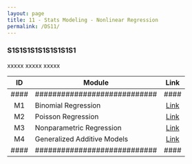 ```yaml
---
layout: page
title: 11 - Stats Modeling - Nonlinear Regression
permalink: /DS11/
---
```


<h3>S1S1S1S1S1S1S1S1S1</h3>

xxxxx xxxxx xxxxx

| ID | Module                     |Link|
|:--:|----------------------------|:--:|
|####|############################|####|
| M1 | Binomial Regression        |[Link](/02-MSDS-Courses/MSDS09/M1/)|
| M2 | Poisson Regression         |[Link](/02-MSDS-Courses/MSDS09/M2/)|
| M3 | Nonparametric Regression   |[Link](/02-MSDS-Courses/MSDS09/M3/)|
| M4 | Generalized Additive Models|[Link](/02-MSDS-Courses/MSDS09/M4/)|
|####|############################|####|

